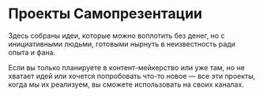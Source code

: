 # Проекты Самопрезентации

Здесь собраны идеи, которые можно воплотить без денег, но с инициативными людьми, готовыми нырнуть в неизвестность ради опыта и фана.

Если вы только планируете в контент-мейкерство или уже там, но не хватает идей или хочется попробовать что-то новое — все эти проекты, когда мы их реализуем, вы сможете использовать на своих каналах.
